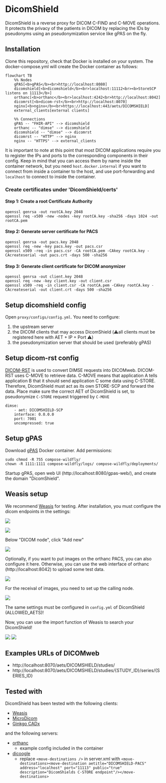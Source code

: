 # DicomShield

DicomShield is a reverse proxy for DICOM C-FIND and C-MOVE operations. It protects the privacy of the patients in DICOM 
by replacing the IDs by pseudonyms using an pseudonymization service like gPAS on the fly. 

## Installation

Clone this repository, check that Docker is installed on your system. 
The docker-compose.yml will create the Docker container as follows:

```mermaid
flowchart TB
    %% Nodes
    gPAS[<b>gPAS</b><br>http://localhost:8080]
    dicomshield[<b>dicomshield</b><br>localhost:11112<br><b>StoreSCP listens on 11113</b>]
    orthanc[<b>orthanc</b><br>localhost:4242<br>http://localhost:8042]
    dicomrst[<b>dicom-rst</b><br>http://localhost:8070]
    nginx[<b>nginx</b><br>https://localhost:443/aets/DICOMSHIELD]
    external_clients[external clients]

    %% Connections
    gPAS -- "FHIR-API" --> dicomshield
    orthanc -- "dimse" --> dicomshield
    dicomshield -- "dimse" --> dicomrst
    dicomrst -- "HTTP" --> nginx
    nginx -- "HTTPS" --> external_clients
```
It is important to note at this point that most DICOM applications require you to register the IPs and ports to the
corresponding components in their config. 
Keep in mind that you can access them by name inside the container network, but you need `host.docker.internal` 
if you want to connect from inside a container to the host, and use port-forwarding and `localhost` to connect to inside 
the container. 

### Create certificates under 'DicomShield/certs'
#### Step 1: Create a root Certificate Authority
    openssl genrsa -out rootCA.key 2048
    openssl req -x509 -new -nodes -key rootCA.key -sha256 -days 1024 -out rootCA.pem

#### Step 2: Generate server certificate for PACS
    openssl genrsa -out pacs.key 2048
    openssl req -new -key pacs.key -out pacs.csr 
    openssl x509 -req -in pacs.csr -CA rootCA.pem -CAkey rootCA.key -CAcreateserial -out pacs.crt -days 500 -sha256

#### Step 3: Generate client certificate for DICOM anonymizer
    openssl genrsa -out client.key 2048
    openssl req -new -key client.key -out client.csr
    openssl x509 -req -in client.csr -CA rootCA.pem -CAkey rootCA.key -CAcreateserial -out client.crt -days 500 -sha256

## Setup dicomshield config
Open `proxy/configs/config.yml`. You need to configure:
1. the upstream server 
2. the DICOM clients that may access DicomShield (⚠️all clients must be registered here with AET + IP + Port ⚠️)
3. the pseudonymization server that should be used (preferably gPAS)

## Setup dicom-rst config
[DICOM-RST](https://github.com/UMEssen/DICOM-RST) is used to convert DIMSE requests into DICOMweb. 
DICOM-RST uses C-MOVE to retrieve data. C-MOVE means that application A tells application B that it should 
send application C some data using C-STORE. Therefore, DicomShield must act as its own STORE-SCP and forward the data. 
Place make sure the correct AET of DicomShield is set, to pseudonymize `C-STORE` request triggered by `C-MOVE`

    dimse:
        - aet: DICOMSHIELD-SCP
        interface: 0.0.0.0
        port: 7001
        uncompressed: true


## Setup gPAS

Download [gPAS](https://www.ths-greifswald.de/forscher/gpas/) Docker container. Add permissions:

    sudo chmod -R 755 compose-wildfly/
    chown -R 1111:1111 compose-wildfly/logs/ compose-wildfly/deployments/

Startup gPAS, open web UI (http://localhost:8080/gpas-web/), and create the domain "DicomShield".

## Weasis setup
We recommend  [Weasis](https://weasis.org/en/) for testing. After installation, you must configure the dicom endpoints 
in the settings:

![](docs/weasis-settings1.png)

![](docs/weasis-settings2.png)

Below "DICOM node", click "Add new"

![](docs/weasis-settings3.png)

Optionally, if you want to put images on the orthanc PACS, you can also configure it here. Otherwise, you can use the 
web interface of orthanc (http://localhost:8042) to upload some test data.

![](docs/weasis-settings4.png)

For the receival of images, you need to set up the calling node. 

![](docs/weasis-settings5.png)

The same settings must be configured in `config.yml` of DicomShield (ALLOWED_AETS)!

Now, you can use the import function of Weasis to search your DicomShield!

![](docs/weasis-import1.png)
![](docs/weasis-import2.png)


## Examples URLs of DICOMweb

* http://localhost:8070/aets/DICOMSHIELD/studies/
* http://localhost:8070/aets/DICOMSHIELD/studies/{STUDY_ID}/series/{SERIES_ID}


## Tested with 
DicomShield has been tested with the following clients:
* [Weasis](https://weasis.org/en/)
* [MicroDicom](https://www.microdicom.com/)
* [Ginkgo CADx](https://github.com/gerddie/ginkgocadx)

and the following servers: 
* [orthanc](https://www.orthanc-server.com/) <br>
  * example config included in the container
* [dicoogle](https://dicoogle.com/)<br>
  * replace `<move-destinations />` in server.xml with `<move-destinations><move-destination aetitle="DICOMSHIELD-PACS" address="localhost" port="11113" public="true"
                              description="DicomShields C-STORE endpoint"/></move-destinations>`